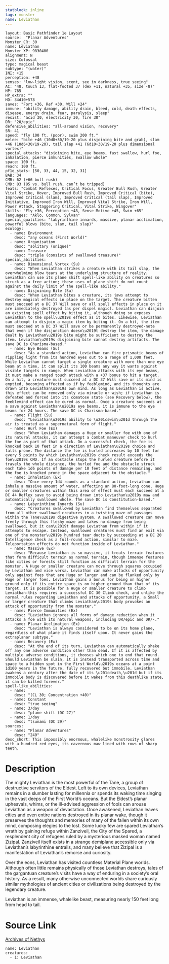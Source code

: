 ```yaml
---
statblock: inline
tags: monster
name: Leviathan
---
```

```statblock
layout: Basic Pathfinder 1e Layout
source:  "Planar Adventures"
Monster_CR: 30
name: Leviathan
Monster_XP: 9830400
alignment: N
size: Colossal
type: magical beast
subtype: "(water)"
INI: +15
perception: +48
senses: "low-light vision, scent, see in darkness, true seeing"
AC: "48, touch 13, flat-footed 37 (dex +11, natural +35, size -8)"
HP: 765
HP_extra: ""
HD: 34d10+578
saves: "Fort +36, Ref +30, Will +24"
immune: "ability damage, ability drain, bleed, cold, death effects, disease, energy drain, fear, paralysis, sleep"
resist: "acid 30, electricity 30, fire 30"
DR: "20/epic"
defensive_abilities: "all-around vision, recovery"
SR: 41
speed: "fly 100 ft. (poor), swim 200 ft."
melee: "bite +46 (10d8+30/19-20 plus disjoining bite and grab), slam +46 (10d6+30/19-20), tail slap +41 (6d10+30/19-20 plus dimensional vortex)"
special_attacks: "disjoining bite, eye beams, fast swallow, hurl foe, inhalation, pierce immunities, swallow whole"
space: 100 ft.
reach: 100 ft.
pf1e_stats: [50, 33, 44, 15, 32, 31]
BAB: 34
CMB: 62 (+66 bull rush)
CMD: 83 (85 vs. bull rush, can’t be tripped)
feats: "Combat Reflexes, Critical Focus, Greater Bull Rush, Greater Vital Strike, Hover, Improved Bull Rush, Improved Critical (bite), Improved Critical (slam), Improved Critical (tail slap), Improved Initiative, Improved Iron Will, Improved Vital Strike, Iron Will, Power Attack, Staggering Critical, Vital Strike, Wingover"
skills: "Fly +36, Perception +48, Sense Motive +45, Swim +65"
languages: "Aklo, Common, Sylvan"
special_qualities: "labyrinthine innards, massive, planar acclimation, powerful blows (bite, slam, tail slap)"
ecology:
  - name: Environment
    desc: "any oceans (First World)"
  - name: Organisation
    desc: "solitary (unique)"
  - name: Treasure
    desc: "triple (consists of swallowed treasure)"
special_abilities:
  - name: Dimensional Vortex (Su)
    desc: "When Leviathan strikes a creature with its tail slap, the overwhelming blow tears at the underlying structure of reality. Leviathan can use its plane shift spell-like ability on creatures so struck as a free action; these uses of plane shift do not count against the daily limit of the spell-like ability."
  - name: Disjoining Bite (Su)
    desc: "When Leviathan bites a creature, its jaws attempt to destroy magical effects in place on the target. The creature bitten must succeed at a DC 37 Will save or all spell effects in place on it are immediately destroyed (as per dispel magic). Leviathan can disjoin an existing spell effect by biting it, although doing so exposes Leviathan to the spell\u2019s effect as it bites. Likewise, Leviathan can attempt to disjoin a magic item by biting it. On a hit, the item must succeed at a DC 37 Will save or be permanently destroyed-note that even if the disjunction doesn\u2019t destroy the item, the damage dealt by Leviathan\u2019s bite might be sufficient to destroy the item. Leviathan\u2019s disjoining bite cannot destroy artifacts. The save DC is Charisma-based."
  - name: Eye Beams (Su)
    desc: "As a standard action, Leviathan can fire prismatic beams of rippling light from its hundred eyes out to a range of 1,000 feet. While Leviathan cannot target a single creature with more than one eye beam at a time, it can split its 100 beams any way it wants against visible targets in range. When Leviathan attacks with its eye beams, it must make a ranged touch attack with a +37 bonus to hit a target. On a hit, a creature must succeed at a DC 37 Will save or its mind is emptied, becoming affected as if by feeblemind, and its thoughts are drawn into Leviathan\u2019s own mind. As long as Leviathan is active, this effect can be removed only via miracle or wish; if Leviathan is defeated and forced into its comatose state (see Recovery below), the feeblemind effect can be cured as normal. Once a creature succeeds at a save against Leviathan\u2019s eye beams, it is immune to the eye beams for 24 hours. The save DC is Charisma-based."
  - name: Flight (Su)
    desc: "Leviathan\u2019s ability to \u201cswim\u201d through the air is treated as a supernatural form of flight."
  - name: Hurl Foe (Ex)
    desc: "When Leviathan damages a Huge or smaller foe with one of its natural attacks, it can attempt a combat maneuver check to hurl the foe as part of that attack. On a successful check, the foe is knocked back 10 feet in a direction of Leviathan\u2019s choice and falls prone. The distance the foe is hurled increases by 10 feet for every 5 points by which Leviathan\u2019s check result exceeds the foe\u2019s CMD. If an obstacle stops the hurled creature before it travels the whole distance, the hurled foe and the obstacle struck each take 1d6 points of damage per 10 feet of distance remaining, and the foe is knocked prone in the space adjacent to the obstacle."
  - name: Inhalation (Ex)
    desc: "Once every 1d4 rounds as a standard action, Leviathan can inhale a massive amount of water, affecting an 80-foot-long cone. Huge or smaller creatures within this area of effect must each succeed at a DC 44 Reflex save to avoid being drawn into Leviathan\u2019s maw and automatically swallowed whole. The save DC is Constitution-based."
  - name: Labyrinthine Innards (Su)
    desc: "Creatures swallowed by Leviathan find themselves separated from all other swallowed creatures in a twisting maze of passages within the Tane\u2019s digestive system. A swallowed creature can move freely through this fleshy maze and takes no damage from being swallowed, but it can\u2019t damage Leviathan from within if it attempts to escape. Instead, swallowed creatures must find an exit via one of the monster\u2019s hundred tear ducts by succeeding at a DC 20 Intelligence check as a full-round action, similar to maze. Teleportation effects do not function inside of Leviathan."
  - name: Massive (Ex)
    desc: "Because Leviathan is so massive, it treats terrain features that form difficult terrain as normal terrain, though immense features like cities or forests still function as difficult terrain for the monster. A Huge or smaller creature can move through squares occupied by Leviathan and vice versa. Leviathan can make attacks of opportunity only against foes that are Huge or larger and can be flanked only by Huge or larger foes. Leviathan gains a bonus for being on higher ground only if its entire space is on higher ground than that of its target. It is possible for a Huge or smaller creature to climb Leviathan-this requires a successful DC 30 Climb check, and unlike the normal rules regarding Leviathan and attacks of opportunity, a Small or larger creature that climbs Leviathan\u2019s body provokes an attack of opportunity from the monster."
  - name: Pierce Immunities (Ex)
    desc: "Leviathan ignores all forms of damage reduction when it attacks a foe with its natural weapons, including DR/epic and DR/-."
  - name: Planar Acclimation (Ex)
    desc: "Leviathan is always considered to be on its home plane, regardless of what plane it finds itself upon. It never gains the extraplanar subtype."
  - name: Recovery (Ex)
    desc: "At the end of its turn, Leviathan can automatically shake off any one adverse condition other than dead. If it is affected by multiple adverse conditions, it chooses which one to end that round. Should Leviathan be slain, it is instead transported across time and space to a hidden spot in the First World\u2019s oceans at a point 1d100 years in the future, fully recovered but immobile. Leviathan awakens a century after the date of its \u201cdeath,\u201d but if its immobile body is discovered before it wakes from this deathlike state, it can be killed forever."
spell-like_abilities:
  - name:
    desc: "(CL 30; Concentration +40)"
  - name: Constant
    desc: "true seeing"
  - name: 3/day
    desc: "plane shift (DC 27)"
  - name: 1/day
    desc: "tsunami (DC 29)"
sources:
  - name: "Planar Adventures"
    desc: "240"
desc_short: This impossibly enormous, whalelike monstrosity glares with a hundred red eyes, its cavernous maw lined with rows of sharp teeth.
```
# Description
The mighty Leviathan is the most powerful of the Tane, a group of destructive servitors of the Eldest. Left to its own devices, Leviathan remains in a slumber lasting for millennia or spends its waking time singing in the vast deeps of the First World’s oceans. But the Eldest’s planar upheavals, whims, or the ill-advised aggression of fools can arouse Leviathan as a weapon of devastation. Once awakened, Leviathan leaves cities and even entire nations destroyed in its planar wake, though it preserves the thoughts and memories of many of the fallen within its own mind, composing elegies to the lost. Some lucky few are spared Leviathan’s wrath by gaining refuge within Zanziveil, the City of the Spared, a resplendent city of refugees ruled by a mysterious masked woman named Zizipal. Zanziveil itself exists in a strange demiplane accessible only via Leviathan’s labyrinthine entrails, and many believe that Zizipal is a manifestation of Leviathan’s remorse and curiosity.

 Over the eons, Leviathan has visited countless Material Plane worlds. Although often little remains physically of those Leviathan destroys, tales of the gargantuan creature’s visits have a way of enduring in a society’s oral history. As a result, many otherwise unconnected worlds share curiously similar mythologies of ancient cities or civilizations being destroyed by the legendary creature.

 Leviathan is an immense, whalelike beast, measuring nearly 150 feet long from head to tail.
# Source Link
[Archives of Nethys](https://aonprd.com/MonsterDisplay.aspx?ItemName=Leviathan)
```encounter-table
name: Leviathan
creatures:
  - 1: Leviathan
```
